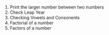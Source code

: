 1. Print the larger number between two numbers
2. Check Leap Year
3. Checking Vowels and Consonents
4. Factorial of a number
5. Factors of a number